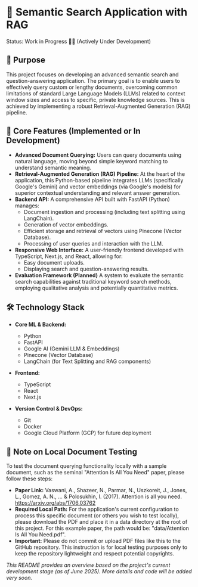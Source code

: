 # 🔎 Semantic Search Application with RAG
Status: Work in Progress 👨‍💻 (Actively Under Development)

## 🎯 Purpose
This project focuses on developing an advanced semantic search and question-answering application. The primary goal is to enable users to effectively query custom or lengthy documents, overcoming common limitations of standard Large Language Models (LLMs) related to context window sizes and access to specific, private knowledge sources. This is achieved by implementing a robust Retrieval-Augmented Generation (RAG) pipeline.

## 🚀 Core Features (Implemented or In Development)

* **Advanced Document Querying:** Users can query documents using natural language, moving beyond simple keyword matching to understand semantic meaning.
* **Retrieval-Augmented Generation (RAG) Pipeline:** At the heart of the application, this Python-based pipeline integrates LLMs (specifically Google's Gemini) and vector embeddings (via Google's models) for superior contextual understanding and relevant answer generation.
* **Backend API:** A comprehensive API built with FastAPI (Python) manages:
  * Document ingestion and processing (including text splitting using LangChain).
  * Generation of vector embeddings.
  * Efficient storage and retrieval of vectors using Pinecone (Vector Database).
  * Processing of user queries and interaction with the LLM.
* **Responsive Web Interface:** A user-friendly frontend developed with TypeScript, Next.js, and React, allowing for:
  * Easy document uploads.
  * Displaying search and question-answering results.
* **Evaluation Framework (Planned)** A system to evaluate the semantic search capabilities against traditional keyword search methods, employing qualitative analysis and potentially quantitative metrics.

## 🛠️ Technology Stack
* **Core ML & Backend:**
  * Python
  * FastAPI
  * Google AI (Gemini LLM & Embeddings)
  * Pinecone (Vector Database)
  * LangChain (for Text Splitting and RAG components)
* **Frontend:**
  * TypeScript
  * React
  * Next.js

* **Version Control & DevOps:**
  * Git
  * Docker
  * Google Cloud Platform (GCP) for future deployment

## 📄 Note on Local Document Testing
To test the document querying functionality locally with a sample document, such as the seminal "Attention Is All You Need" paper, please follow these steps:
* **Paper Link:** Vaswani, A., Shazeer, N., Parmar, N., Uszkoreit, J., Jones, L., Gomez, A. N., ... & Polosukhin, I. (2017). Attention is all you need. https://arxiv.org/abs/1706.03762
* **Required Local Path:** For the application's current configuration to process this specific document (or others you wish to test locally), please download the PDF and place it in a data directory at the root of this project. For this example paper, the path would be: "data/Attention Is All You Need.pdf".
* **Important:** Please do not commit or upload PDF files like this to the GitHub repository. This instruction is for local testing purposes only to keep the repository lightweight and respect potential copyrights.


*This README provides an overview based on the project's current development stage (as of June 2025). More details and code will be added very soon.*

